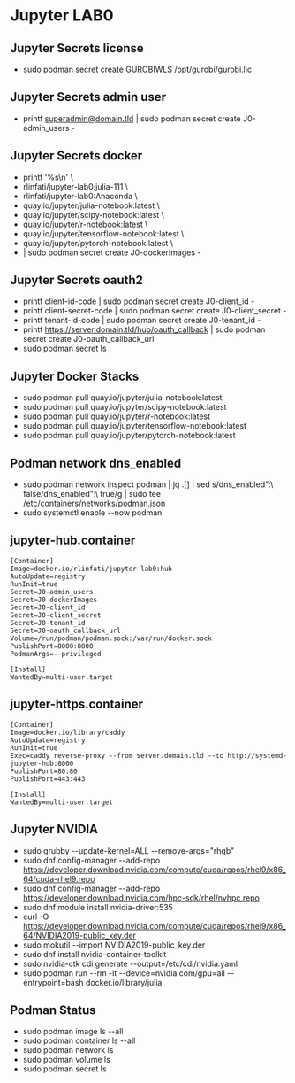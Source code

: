 # Jupyter LAB0

## Jupyter Secrets license
- sudo podman secret create GUROBIWLS /opt/gurobi/gurobi.lic
## Jupyter Secrets admin user
- printf superadmin@domain.tld | sudo podman secret create J0-admin_users -
## Jupyter Secrets docker
- printf '%s\n' \
- rlinfati/jupyter-lab0:julia-111 \
- rlinfati/jupyter-lab0:Anaconda \
- quay.io/jupyter/julia-notebook:latest \
- quay.io/jupyter/scipy-notebook:latest \
- quay.io/jupyter/r-notebook:latest \
- quay.io/jupyter/tensorflow-notebook:latest \
- quay.io/jupyter/pytorch-notebook:latest \
- | sudo podman secret create J0-dockerImages -
## Jupyter Secrets oauth2
- printf client-id-code | sudo podman secret create J0-client_id -
- printf client-secret-code | sudo podman secret create J0-client_secret -
- printf tenant-id-code | sudo podman secret create J0-tenant_id -
- printf https://server.domain.tld/hub/oauth_callback | sudo podman secret create J0-oauth_callback_url 
- sudo podman secret ls
## Jupyter Docker Stacks
- sudo podman pull quay.io/jupyter/julia-notebook:latest
- sudo podman pull quay.io/jupyter/scipy-notebook:latest
- sudo podman pull quay.io/jupyter/r-notebook:latest
- sudo podman pull quay.io/jupyter/tensorflow-notebook:latest
- sudo podman pull quay.io/jupyter/pytorch-notebook:latest

## Podman network dns_enabled
- sudo podman network inspect podman | jq .[] | sed s/dns_enabled\":\ false/dns_enabled\":\ true/g | sudo tee /etc/containers/networks/podman.json
- sudo systemctl enable --now podman

## jupyter-hub.container
```
[Container]
Image=docker.io/rlinfati/jupyter-lab0:hub
AutoUpdate=registry
RunInit=true
Secret=J0-admin_users
Secret=J0-dockerImages
Secret=J0-client_id
Secret=J0-client_secret
Secret=J0-tenant_id
Secret=J0-oauth_callback_url 
Volume=/run/podman/podman.sock:/var/run/docker.sock
PublishPort=8000:8000
PodmanArgs=--privileged

[Install]
WantedBy=multi-user.target
```
## jupyter-https.container
```
[Container]
Image=docker.io/library/caddy
AutoUpdate=registry
RunInit=true
Exec=caddy reverse-proxy --from server.domain.tld --to http://systemd-jupyter-hub:8000
PublishPort=80:80
PublishPort=443:443

[Install]
WantedBy=multi-user.target
```

## Jupyter NVIDIA
- sudo grubby --update-kernel=ALL --remove-args="rhgb"
- sudo dnf config-manager --add-repo https://developer.download.nvidia.com/compute/cuda/repos/rhel9/x86_64/cuda-rhel9.repo
- sudo dnf config-manager --add-repo https://developer.download.nvidia.com/hpc-sdk/rhel/nvhpc.repo
- sudo dnf module install nvidia-driver:535
- curl -O https://developer.download.nvidia.com/compute/cuda/repos/rhel9/x86_64/NVIDIA2019-public_key.der
- sudo mokutil --import NVIDIA2019-public_key.der
- sudo dnf install nvidia-container-toolkit
- sudo nvidia-ctk cdi generate --output=/etc/cdi/nvidia.yaml
- sudo podman run --rm -it --device=nvidia.com/gpu=all --entrypoint=bash docker.io/library/julia

## Podman Status
- sudo podman image ls --all
- sudo podman container ls --all
- sudo podman network ls
- sudo podman volume ls
- sudo podman secret ls
